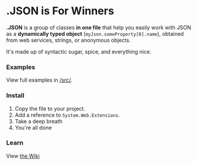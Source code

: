 ﻿.JSON is For Winners
====================

**.JSON** is a group of classes **in one file** that help you easily work with JSON as a **dynamically typed object** (`myJson.someProperty[0].name`), obtained from web services, strings, or anonymous objects.

It's made up of syntactic sugar, spice, and everything nice.

### Examples ###

View full examples in [/src/](tree/master/src).

### Install ###

1. Copy the file to your project. 
2. Add a reference to `System.Web.Extensions`. 
3. Take a deep breath
4. You're all done

### Learn

View [the Wiki](https://github.com/kamranayub/.JSON/wiki)